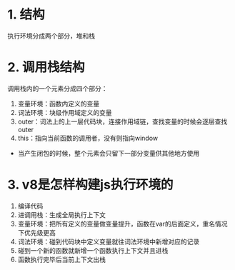 # 1. 结构
执行环境分成两个部分，堆和栈

# 2. 调用栈结构
调用栈内的一个元素分成四个部分：
1. 变量环境：函数内定义的变量
2. 词法环境：块级作用域定义的变量
3. outer：词法上的上一层代码块，连接作用域链，查找变量的时候会逐层查找outer
4. this：指向当前函数的调用者，没有则指向window

- 当产生闭包的时候，整个元素会只留下一部分变量供其他地方使用

# 3. v8是怎样构建js执行环境的
1. 编译代码
2. 进调用栈：生成全局执行上下文
3. 变量环境：把所有定义的变量做变量提升，函数在var的后面定义，重名情况下优先级更高
4. 词法环境：碰到代码块中定义变量就往词法环境中新增对应的记录
5. 碰到一个新的函数就新增一个函数执行上下文并且进栈
6. 函数执行完毕后当前上下文出栈
